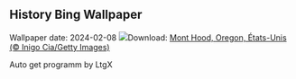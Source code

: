 ## History Bing Wallpaper
Wallpaper date: 2024-02-08
![](https://www.bing.com/th?id=OHR.MtHoodOregon_FR-FR7401351171_UHD.jpg&w=1000)Download: [Mont Hood, Oregon, États-Unis (© Inigo Cia/Getty Images)](https://www.bing.com/th?id=OHR.MtHoodOregon_FR-FR7401351171_UHD.jpg)

Auto get programm by LtgX
